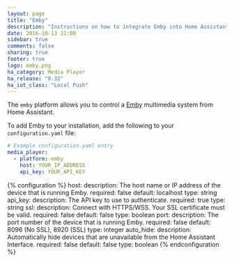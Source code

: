 ```yaml
---
layout: page
title: "Emby"
description: "Instructions on how to integrate Emby into Home Assistant."
date: 2016-10-13 22:00
sidebar: true
comments: false
sharing: true
footer: true
logo: emby.png
ha_category: Media Player
ha_release: "0.32"
ha_iot_class: "Local Push"
---
```



The `emby` platform allows you to control a [Emby](http://emby.media/) multimedia system from Home Assistant.

To add Emby to your installation, add the following to your `configuration.yaml` file:

```yaml
# Example configuration.yaml entry
media_player:
  - platform: emby
    host: YOUR_IP_ADDRESS
    api_key: YOUR_API_KEY
```

{% configuration %}
host:
  description: The host name or IP address of the device that is running Emby.
  required: false
  default: localhost
  type: string
api_key:
  description: The API key to use to authenticate.
  required: true
  type: string
ssl:
  description: Connect with HTTPS/WSS. Your SSL certificate must be valid.
  required: false
  default: false
  type: boolean
port:
  description: The port number of the device that is running Emby.
  required: false
  default: 8096 (No SSL),  8920 (SSL)
  type: integer
auto_hide:
  description: Automatically hide devices that are unavailable from the Home Assistant Interface.
  required: false
  default: false
  type: boolean
{% endconfiguration %}
